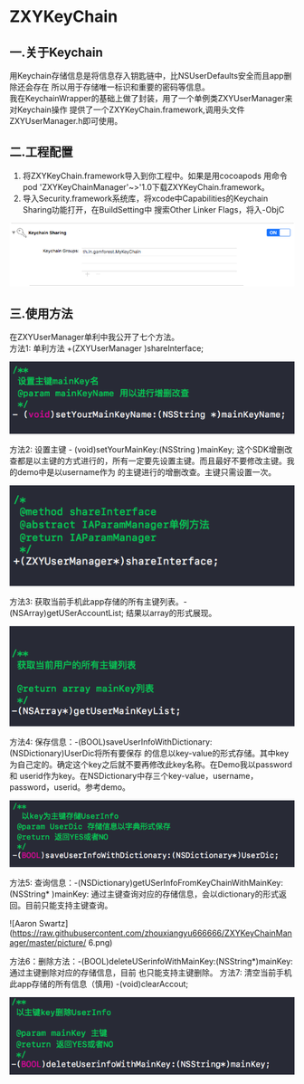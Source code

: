 ZXYKeyChain
================              

一.关于Keychain 
--------------
用Keychain存储信息是将信息存入钥匙链中，比NSUserDefaults安全而且app删除还会存在 所以用于存储唯一标识和重要的密码等信息。 <br/>
我在KeychainWrapper的基础上做了封装，用了一个单例类ZXYUserManager来对Keychain操作 提供了一个ZXYKeyChain.framework,调用头文件ZXYUserManager.h即可使用。 

二.工程配置    
--------------
1. 将ZXYKeyChain.framework导入到你工程中。如果是用cocoapods 用命令 pod 'ZXYKeyChainManager'~>'1.0下载ZXYKeyChain.framework。 </br>  
2. 导入Security.framework系统库，将xcode中Capabilities的Keychain Sharing功能打开，在BuildSetting中 搜索Other Linker Flags，将入-ObjC </br>

![Aaron Swartz](https://raw.githubusercontent.com/zhouxiangyu666666/ZXYKeyChainManager/master/picture/1.png)

三.使用方法 
---------------
在ZXYUserManager单利中我公开了七个方法。 </br>
方法1: 单利方法 +(ZXYUserManager )shareInterface; </br>

![Aaron Swartz](https://raw.githubusercontent.com/zhouxiangyu666666/ZXYKeyChainManager/master/picture/2.png)

方法2: 设置主键 - (void)setYourMainKey:(NSString )mainKey; 这个SDK增删改查都是以主键的方式进行的，所有一定要先设置主键。而且最好不要修改主键。我的demo中是以username作为 的主键进行的增删改查。主键只需设置一次。 </br>

![Aaron Swartz](https://raw.githubusercontent.com/zhouxiangyu666666/ZXYKeyChainManager/master/picture/3.png)

方法3: 获取当前手机此app存储的所有主键列表。-(NSArray)getUSerAccountList; 结果以array的形式展现。 </br>

![Aaron Swartz](https://raw.githubusercontent.com/zhouxiangyu666666/ZXYKeyChainManager/master/picture/4.png) 

方法4: 保存信息：-(BOOL)saveUserInfoWithDictionary:(NSDictionary)UserDic将所有要保存 的信息以key-value的形式存储。其中key为自己定的。确定这个key之后就不要再修改此key名称。在Demo我以password和 userid作为key。在NSDictionary中存三个key-value，username，password，userid。参考demo。 </br>

![Aaron Swartz](https://raw.githubusercontent.com/zhouxiangyu666666/ZXYKeyChainManager/master/picture/5.png)

方法5: 查询信息：-(NSDictionary)getUSerInfoFromKeyChainWithMainKey:(NSString* )mainKey: 通过主键查询对应的存储信息，会以dictionary的形式返回。目前只能支持主键查询。</br>

![Aaron Swartz](https://raw.githubusercontent.com/zhouxiangyu666666/ZXYKeyChainManager/master/picture/ 6.png)

方法6：删除方法：-(BOOL)deleteUSerinfoWithMainKey:(NSString*)mainKey:通过主键删除对应的存储信息，目前 也只能支持主键删除。 方法7: 清空当前手机此app存储的所有信息（慎用) -(void)clearAccout;</br>

![Aaron Swartz](https://raw.githubusercontent.com/zhouxiangyu666666/ZXYKeyChainManager/master/picture/7.png)
